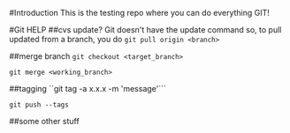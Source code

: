 #Introduction
This is the testing repo where you can do everything GIT!

#Git HELP
##cvs update?
Git doesn't have the update command so, to pull updated from a branch, you do ``git pull origin <branch>``

##merge branch
``git checkout <target_branch>``

``git merge <working_branch>``

##tagging
``git tag -a x.x.x -m 'message'```

``git push --tags``

##some other stuff
